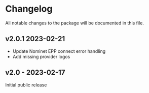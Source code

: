# Changelog

All notable changes to the package will be documented in this file.

## v2.0.1 2023-02-21

- Update Nominet EPP connect error handling
- Add missing provider logos

## v2.0 - 2023-02-17

Initial public release

